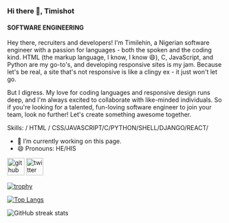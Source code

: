 
### Hi there 👋, Timishot
#### SOFTWARE ENGINEERING
Hey there, recruiters and developers! I'm Timilehin, a Nigerian software engineer with a passion for languages - both the spoken and the coding kind. HTML (the markup language, I know, I know 😄), C, JavaScript, and Python are my go-to's, and developing responsive sites is my jam. Because let's be real, a site that's not responsive is like a clingy ex - it just won't let go.

But I digress. My love for coding languages and responsive design runs deep, and I'm always excited to collaborate with like-minded individuals. So if you're looking for a talented, fun-loving software engineer to join your team, look no further! Let's create something awesome together.

Skills: / HTML / CSS/JAVASCRIPT/C/PYTHON/SHELL/DJANGO/REACT/

- 🔭 I’m currently working on this page. 
- 😄 Pronouns: HE/HIS 


[<img src='https://cdn.jsdelivr.net/npm/simple-icons@3.0.1/icons/github.svg' alt='github' height='40'>](https://github.com/timishot)  [<img src='https://cdn.jsdelivr.net/npm/simple-icons@3.0.1/icons/twitter.svg' alt='twitter' height='40'>](https://twitter.com/@TimilehinAden14)  

[![trophy](https://github-profile-trophy.vercel.app/?username=timishot)](https://github.com/ryo-ma/github-profile-trophy)

[![Top Langs](https://github-readme-stats.vercel.app/api/top-langs/?username=timishot)](https://github.com/anuraghazra/github-readme-stats)

![GitHub streak stats](https://streak-stats.demolab.com/?user=timishot)  


